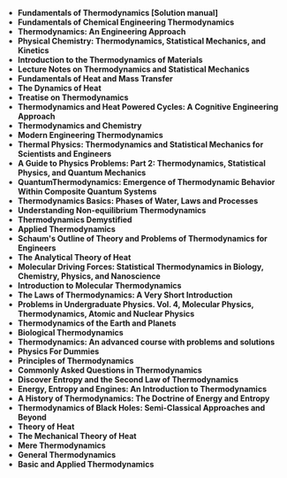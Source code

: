 

<ul>
<li><b><a target="_blank" href="https://github.com/manjunath5496/Thermodynamics-Books/blob/master/te(1).pdf" style="text-decoration:none;"> Fundamentals of Thermodynamics [Solution manual]</a></b></li>
                                <li><b><a target="_blank" href="https://github.com/manjunath5496/Thermodynamics-Books/blob/master/te(2).pdf" style="text-decoration:none;">Fundamentals of Chemical Engineering Thermodynamics</a></b></li>
                                <li><b><a target="_blank" href="https://github.com/manjunath5496/Thermodynamics-Books/blob/master/te(3).pdf" style="text-decoration:none;">Thermodynamics: An Engineering Approach</a></b></li>
 <li><b><a target="_blank" href="https://github.com/manjunath5496/Thermodynamics-Books/blob/master/te(4).pdf" style="text-decoration:none;">Physical Chemistry: Thermodynamics, Statistical Mechanics, and Kinetics </a></b></li>                              
<li><b><a target="_blank" href="https://github.com/manjunath5496/Thermodynamics-Books/blob/master/te(5).pdf" style="text-decoration:none;">Introduction to the Thermodynamics of Materials</a></b></li>
<li><b><a target="_blank" href="https://github.com/manjunath5496/Thermodynamics-Books/blob/master/te(6).pdf" style="text-decoration:none;">Lecture Notes on Thermodynamics and Statistical Mechanics</a></b></li>
                                <li><b><a target="_blank" href="https://github.com/manjunath5496/Thermodynamics-Books/blob/master/te(7).pdf" style="text-decoration:none;">Fundamentals of Heat and Mass Transfer</a></b></li>
  
<li><b><a target="_blank" href="https://github.com/manjunath5496/Thermodynamics-Books/blob/master/te(8).pdf" style="text-decoration:none;">The Dynamics of Heat</a></b></li>
                                <li><b><a target="_blank" href="https://github.com/manjunath5496/Thermodynamics-Books/blob/master/te(9).pdf" style="text-decoration:none;">Treatise on Thermodynamics</a></b></li>
                                <li><b><a target="_blank" href="https://github.com/manjunath5496/Thermodynamics-Books/blob/master/te(10).pdf" style="text-decoration:none;">Thermodynamics and Heat Powered Cycles: A Cognitive Engineering Approach</a></b></li>
 <li><b><a target="_blank" href="https://github.com/manjunath5496/Thermodynamics-Books/blob/master/te(11).pdf" style="text-decoration:none;">Thermodynamics and Chemistry  </a></b></li>                              
<li><b><a target="_blank" href="https://github.com/manjunath5496/Thermodynamics-Books/blob/master/te(12).pdf" style="text-decoration:none;">Modern Engineering Thermodynamics</a></b></li>
<li><b><a target="_blank" href="https://github.com/manjunath5496/Thermodynamics-Books/blob/master/te(13).pdf" style="text-decoration:none;">Thermal Physics: Thermodynamics and Statistical Mechanics for Scientists and Engineers </a></b></li>
                                <li><b><a target="_blank" href="https://github.com/manjunath5496/Thermodynamics-Books/blob/master/te(14).pdf" style="text-decoration:none;">A Guide to Physics Problems: Part 2: Thermodynamics, Statistical Physics, and Quantum Mechanics</a></b></li>  
  
<li><b><a target="_blank" href="https://github.com/manjunath5496/Thermodynamics-Books/blob/master/te(15).pdf" style="text-decoration:none;">QuantumThermodynamics: Emergence of Thermodynamic Behavior Within Composite Quantum Systems</a></b></li>

<li><b><a target="_blank" href="https://github.com/manjunath5496/Thermodynamics-Books/blob/master/te(16).pdf" style="text-decoration:none;">Thermodynamics Basics: Phases of Water, Laws and Processes</a></b></li>
                          
  <li><b><a target="_blank" href="https://github.com/manjunath5496/Thermodynamics-Books/blob/master/te(17).pdf" style="text-decoration:none;">Understanding Non-equilibrium Thermodynamics</a></b></li>
                                <li><b><a target="_blank" href="https://github.com/manjunath5496/Thermodynamics-Books/blob/master/te(18).pdf" style="text-decoration:none;">Thermodynamics Demystified </a></b></li>
                                <li><b><a target="_blank" href="https://github.com/manjunath5496/Thermodynamics-Books/blob/master/te(19).pdf" style="text-decoration:none;">Applied Thermodynamics</a></b></li>
 <li><b><a target="_blank" href="https://github.com/manjunath5496/Thermodynamics-Books/blob/master/te(20).rar" style="text-decoration:none;">Schaum's Outline of Theory and Problems of Thermodynamics for Engineers </a></b></li>                              
<li><b><a target="_blank" href="https://github.com/manjunath5496/Thermodynamics-Books/blob/master/te(21).pdf" style="text-decoration:none;">The Analytical Theory of Heat</a></b></li>
<li><b><a target="_blank" href="https://github.com/manjunath5496/Thermodynamics-Books/blob/master/te(22).pdf" style="text-decoration:none;">Molecular Driving Forces: Statistical Thermodynamics in Biology, Chemistry, Physics, and Nanoscience</a></b></li>
                                <li><b><a target="_blank" href="https://github.com/manjunath5496/Thermodynamics-Books/blob/master/te(23).pdf" style="text-decoration:none;">Introduction to Molecular Thermodynamics</a></b></li>
  
<li><b><a target="_blank" href="https://github.com/manjunath5496/Thermodynamics-Books/blob/master/te(24).pdf" style="text-decoration:none;">The Laws of Thermodynamics: A Very Short Introduction</a></b></li>

<li><b><a target="_blank" href="https://github.com/manjunath5496/Thermodynamics-Books/blob/master/te(25).pdf" style="text-decoration:none;">Problems in Undergraduate Physics. Vol. 4, Molecular Physics, Thermodynamics, Atomic and Nuclear Physics</a></b></li>

<li><b><a target="_blank" href="https://github.com/manjunath5496/Thermodynamics-Books/blob/master/te(26).pdf" style="text-decoration:none;">Thermodynamics of the Earth and Planets </a></b></li>                              
<li><b><a target="_blank" href="https://github.com/manjunath5496/Thermodynamics-Books/blob/master/te(27).pdf" style="text-decoration:none;">Biological Thermodynamics</a></b></li>
<li><b><a target="_blank" href="https://github.com/manjunath5496/Thermodynamics-Books/blob/master/te(28).pdf" style="text-decoration:none;">Thermodynamics: An advanced course with problems and solutions</a></b></li>
                                <li><b><a target="_blank" href="https://github.com/manjunath5496/Thermodynamics-Books/blob/master/te(29).pdf" style="text-decoration:none;">Physics For Dummies</a></b></li>
<li><b><a target="_blank" href="https://github.com/manjunath5496/Thermodynamics-Books/blob/master/te(30).pdf" style="text-decoration:none;">Principles of Thermodynamics</a></b></li>

<li><b><a target="_blank" href="https://github.com/manjunath5496/Thermodynamics-Books/blob/master/te(31).pdf" style="text-decoration:none;">Commonly Asked Questions in Thermodynamics </a></b></li>

<li><b><a target="_blank" href="https://github.com/manjunath5496/Thermodynamics-Books/blob/master/te(32).pdf" style="text-decoration:none;">Discover Entropy and the Second Law of Thermodynamics </a></b></li>                              
<li><b><a target="_blank" href="https://github.com/manjunath5496/Thermodynamics-Books/blob/master/te(33).pdf" style="text-decoration:none;">Energy, Entropy and Engines: An Introduction to Thermodynamics</a></b></li>
<li><b><a target="_blank" href="https://github.com/manjunath5496/Thermodynamics-Books/blob/master/te(34).pdf" style="text-decoration:none;">A History of Thermodynamics: The Doctrine of Energy and Entropy</a></b></li>
                                <li><b><a target="_blank" href="https://github.com/manjunath5496/Thermodynamics-Books/blob/master/te(35).pdf" style="text-decoration:none;">Thermodynamics of Black Holes: Semi-Classical Approaches and Beyond</a></b></li>
<li><b><a target="_blank" href="https://github.com/manjunath5496/Thermodynamics-Books/blob/master/te(36).pdf" style="text-decoration:none;">Theory of Heat </a></b></li>
<li><b><a target="_blank" href="https://github.com/manjunath5496/Thermodynamics-Books/blob/master/te(37).pdf" style="text-decoration:none;">The Mechanical Theory of Heat </a></b></li>
<li><b><a target="_blank" href="https://github.com/manjunath5496/Thermodynamics-Books/blob/master/te(38).pdf" style="text-decoration:none;">Mere Thermodynamics </a></b></li>
<li><b><a target="_blank" href="https://github.com/manjunath5496/Thermodynamics-Books/blob/master/te(39).pdf" style="text-decoration:none;">General Thermodynamics </a></b></li>
<li><b><a target="_blank" href="https://github.com/manjunath5496/Thermodynamics-Books/blob/master/te(40).pdf" style="text-decoration:none;">Basic and Applied Thermodynamics </a></b></li>




                                                    
  </ul>
